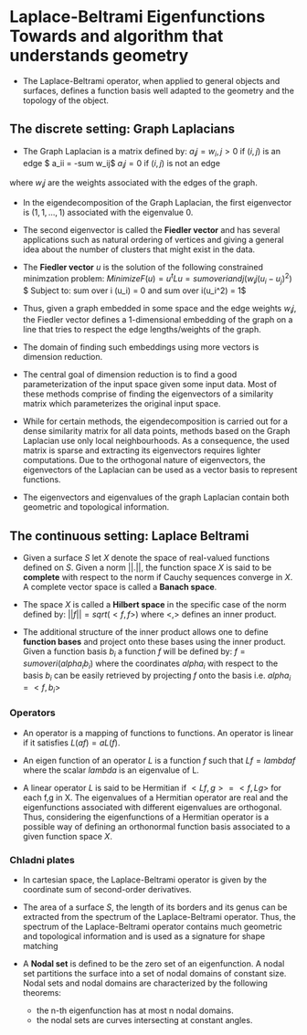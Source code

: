 # Laplace-Beltrami Eigenfunctions Towards and algorithm that understands geometry

* The Laplace-Beltrami operator, when applied to general objects and surfaces, defines a function basis well adapted to the geometry and the topology of the object.

## The discrete setting: Graph Laplacians

* The Graph Laplacian is a matrix defined by:
	$a_ij = w_i,j > 0$ if $(i,j)$ is an edge
	$ a_ii = -sum w_ij$
	$a_ij = 0$ if $(i,j)$ is not an edge
	
where $w_ij$ are the weights associated with the edges of the graph.

* In the eigendecomposition of the Graph Laplacian, the first eigenvector is $(1, 1, ... , 1)$ associated with the eigenvalue $0$.

* The second eigenvector is called the **Fiedler vector** and has several applications such as natural ordering of vertices and giving a general idea about the number of clusters that might exist in the data.

* The **Fiedler vector** $u$ is the solution of the following constrained minimzation problem:
	$Minimize F(u) = u^t L u = sum over i and j(w_ij (u_i - u_j)^2)$
	$ Subject to: sum over i (u_i) = 0 and sum over i(u_i^2) = 1$

* Thus, given a graph embedded in some space and the edge weights $w_ij$, the Fiedler vector defines a 1-dimensional embedding of the graph on a line that tries to respect the edge lengths/weights of the graph.

* The domain of finding such embeddings using more vectors is dimension reduction.

* The central goal of dimension reduction is to find a good parameterization of the input space given some input data. Most of these methods comprise of finding the eigenvectors of a similarity matrix which parameterizes the original input space.

* While for certain methods, the eigendecomposition is carried out for a dense similarity matrix for all data points, methods based on the Graph Laplacian use only local neighbourhoods. As a consequence, the used matrix is sparse and extracting its eigenvectors requires lighter computations. Due to the orthogonal nature of eigenvectors, the eigenvectors of the Laplacian can be used as a vector basis to represent functions.

* The eigenvectors and eigenvalues of the graph Laplacian contain both geometric and topological information.

## The continuous setting: Laplace Beltrami

* Given a surface $S$ let $X$ denote the space of real-valued functions defined on $S$. Given a norm $||.||$, the function space $X$ is said to be **complete** with respect to the norm if Cauchy sequences converge in $X$. A complete vector space is called a **Banach space**.

* The space $X$ is called a **Hilbert space** in the specific case of the norm defined by:
	$||f|| = sqrt(<f,f>)$
	where $<,>$ defines an inner product.

* The additional structure of the inner product allows one to define **function bases** and project onto these bases using the inner product. Given a function basis $b_i$ a function $f$ will be defined by:
	$f = sum over i(alpha_i b_i)$ where the coordinates $alpha_i$ with respect to the basis $b_i$ can be easily retrieved by projecting $f$ onto the basis i.e. $alpha_i = <f, b_i>$
	
### Operators

* An operator is a mapping of functions to functions. An operator is linear if it satisfies $L(af) = aL(f)$.

* An eigen function of an operator $L$ is a function $f$ such that $Lf = lambda f$ where the scalar $lambda$ is an eigenvalue of L.

* A linear operator $L$ is said to be Hermitian if $<Lf, g> = <f, Lg>$ for each f,g in X. The eigenvalues of a Hermitian operator are real and the eigenfunctions associated with different eigenvalues are orthogonal. Thus, considering the eigenfunctions of a Hermitian operator is a possible way of defining an orthonormal function basis associated to a given function space $X$.

### Chladni plates

* In cartesian space, the Laplace-Beltrami operator is given by the coordinate sum of second-order derivatives.

* The area of a surface $S$, the length of its borders and its genus can be extracted from the spectrum of the Laplace-Beltrami operator. Thus, the spectrum of the Laplace-Beltrami operator contains much geometric and topological information and is used as a signature for shape matching

* A **Nodal set** is defined to be the zero set of an eigenfunction. A nodal set partitions the surface into a set of nodal domains of constant size. Nodal sets and nodal domains are characterized by the following theorems:
	* the n-th eigenfunction has at most n nodal domains.
	* the nodal sets are curves intersecting at constant angles.
